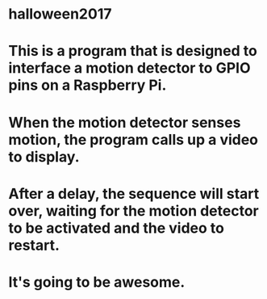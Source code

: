 # halloween2017
# This is a program that is designed to interface a motion detector to GPIO pins on a Raspberry Pi. 
# When the motion detector senses motion, the program calls up a video to display. 
# After a delay, the sequence will start over, waiting for the motion detector to be activated and the video to restart. 
# It's going to be awesome.
